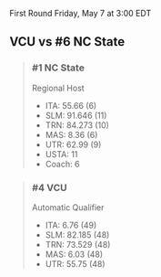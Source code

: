 First Round
Friday, May 7 at 3:00 EDT
## VCU vs #6 NC State

> ### #1 NC State  
> Regional Host  
> - ITA: 55.66 (6)  
> - SLM: 91.646 (11)  
> - TRN: 84.273 (10)  
> - MAS: 8.36 (6)  
> - UTR: 62.99 (9)  
> - USTA: 11  
> - Coach: 6  

> ### #4 VCU  
> Automatic Qualifier  
> - ITA: 6.76 (49)  
> - SLM: 82.185 (48)  
> - TRN: 73.529 (48)  
> - MAS: 6.03 (48)  
> - UTR: 55.75 (48)  